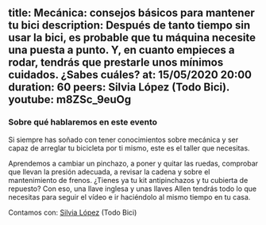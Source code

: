 title: Mecánica: consejos básicos para mantener tu bici
description: Después de tanto tiempo sin usar la bici, es probable que tu máquina necesite una puesta a punto. Y, en cuanto empieces a rodar, tendrás que prestarle unos mínimos cuidados. ¿Sabes cuáles? 
at: 15/05/2020 20:00
duration: 60
peers: Silvia López (Todo Bici).
youtube: m8ZSc_9euOg
----
### Sobre qué hablaremos en este evento

Si siempre has soñado con tener conocimientos sobre mecánica y ser capaz de arreglar tu bicicleta por ti mismo, este es el taller que necesitas. 

Aprendemos a cambiar un pinchazo, a poner y quitar las ruedas, comprobar que llevan la presión adecuada, a revisar la cadena y sobre el mantenimiento de frenos.
¿Tienes ya tu kit antipinchazos y tu cubierta de repuesto? Con eso, una llave inglesa y unas llaves Allen tendrás todo lo que necesitas para seguir el vídeo e ir haciéndolo al mismo tiempo en tu casa. 

Contamos con: [Silvia López](https://twitter.com/TodobiciVLC) (Todo Bici)
